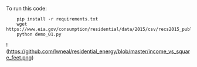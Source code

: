 To run this code:

```
    pip install -r requirements.txt
    wget https://www.eia.gov/consumption/residential/data/2015/csv/recs2015_public_v4.csv
    python demo_01.py
```


!(https://github.com/lwneal/residential_energy/blob/master/income_vs_square_feet.png)
